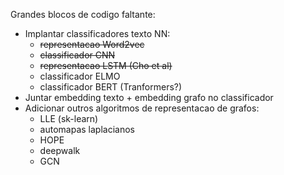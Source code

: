 Grandes blocos de codigo faltante:
- Implantar classificadores texto NN:
    - ~~representacao Word2vec~~
    - ~~classificador CNN~~
    - ~~representacao LSTM (Cho et al)~~
    - classificador ELMO
    - classificador BERT (Tranformers?)
- Juntar embedding texto + embedding grafo no classificador
- Adicionar outros algoritmos de representacao de grafos:
    - LLE (sk-learn)
    - automapas laplacianos
    - HOPE
    - deepwalk
    - GCN
